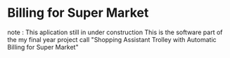 # Billing for Super Market
note : This aplication still in under construction
This is the software part of the my final year project call "Shopping Assistant Trolley with Automatic Billing for Super Market"
